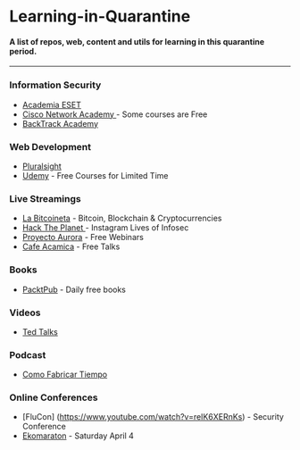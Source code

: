 # Learning-in-Quarantine
#### A list of repos, web, content and utils for learning in this quarantine period. 
---

### Information Security
- [Academia ESET](https://www.academiaeset.com/)
- [Cisco Network Academy ](www.netacad.com) - Some courses are Free
- [BackTrack Academy](https://backtrackacademy.com/)

### Web Development
- [Pluralsight](https://www.pluralsight.com/offer/2020/free-april-month)
- [Udemy](https://www.udemy.com/courses/development/?price=price-free&sort=popularity) - Free Courses for Limited Time

### Live Streamings
- [La Bitcoineta](http://bitcoineta.org/) - Bitcoin, Blockchain & Cryptocurrencies
- [Hack The Planet ](https://www.instagram.com/hacktheplanet.ar)- Instagram Lives of Infosec 
- [Proyecto Aurora](https://proyecto-aurora.org/eventos/) - Free Webinars
- [Cafe Acamica](https://www.acamica.com/cafe) - Free Talks

### Books
- [PacktPub](https://www.packtpub.com/) - Daily free books

### Videos
- [Ted Talks](https://www.ted.com/talks)

### Podcast
- [Como Fabricar Tiempo](https://www.lanacion.com.ar/tema/como-fabricar-tiempo-tid65456)

### Online Conferences
- [FluCon] (https://www.youtube.com/watch?v=reIK6XERnKs) - Security Conference
- [Ekomaraton](http://www.twitter.com/ekoparty) - Saturday April 4
  
